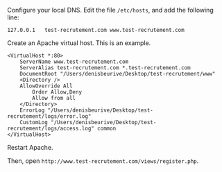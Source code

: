 

Configure your local DNS. Edit the file `/etc/hosts`, and add the following line: 

    127.0.0.1   test-recrutement.com www.test-recrutement.com
    
Create an Apache virtual host. This is an example.

    <VirtualHost *:80>
        ServerName www.test-recrutement.com
        ServerAlias test-recrutement.com *.test-recrutement.com
        DocumentRoot "/Users/denisbeurive/Desktop/test-recrutement/www"
        <Directory />
        AllowOverride All
            Order Allow,Deny
            Allow from all
        </Directory>
        ErrorLog "/Users/denisbeurive/Desktop/test-recrutement/logs/error.log"
        CustomLog "/Users/denisbeurive/Desktop/test-recrutement/logs/access.log" common
    </VirtualHost>

Restart Apache.

Then, open `http://www.test-recrutement.com/views/register.php`.

